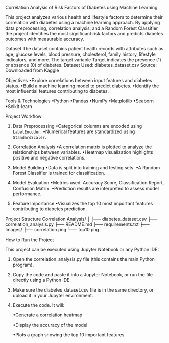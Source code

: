 Correlation Analysis of Risk Factors of Diabetes using Machine Learning

This project analyzes various health and lifestyle factors to determine their correlation with diabetes using a machine learning approach. By applying data preprocessing, correlation analysis, and a Random Forest Classifier, the project identifies the most significant risk factors and predicts diabetes outcomes with measurable accuracy.

Dataset
The dataset contains patient health records with attributes such as age, glucose levels, blood pressure, cholesterol, family history, lifestyle indicators, and more. The target variable Target indicates the presence (1) or absence (0) of diabetes.
Dataset Used: diabetes_dataset.csv
Source: Downloaded from Kaggle

Objectives
•Explore correlations between input features and diabetes status.
•Build a machine learning model to predict diabetes.
•Identify the most influential features contributing to diabetes.

Tools & Technologies
•Python
•Pandas 
•NumPy
•Matplotlib 
•Seaborn
•Scikit-learn

Project Workflow

1. Data Preprocessing
   •Categorical columns are encoded using `LabelEncoder`.
   •Numerical features are standardized using `StandardScaler`.

2. Correlation Analysis
   •A correlation matrix is plotted to analyze the relationships between variables.
   •Heatmap visualization highlights positive and negative correlations.

3. Model Building
   •Data is split into training and testing sets.
   •A Random Forest Classifier is trained for classification.

4. Model Evaluation
   •Metrics used: Accuracy Score, Classification Report, Confusion Matrix.
   •Prediction results are interpreted to assess model performance.

5. Feature Importance
   •Visualizes the top 10 most important features contributing to diabetes prediction.

Project Structure
Correlation Analysis/
│
├── diabetes_dataset.csv 
├── correlation_analysis.py 
├── README.md
├── requirements.txt 
├── Images/
    ├── correlation.png 
    └── top10.png 
 

How to Run the Project

This project can be executed using Jupyter Notebook or any Python IDE:

1. Open the correlation_analysis.py file (this contains the main Python program).

2. Copy the code and paste it into a Jupyter Notebook, or run the file directly using a Python IDE.

3. Make sure the diabetes_dataset.csv file is in the same directory, or upload it in your Jupyter environment.

4. Execute the code. It will:

     •Generate a correlation heatmap

     •Display the accuracy of the model

     •Plots a graph showing the top 10 important features

